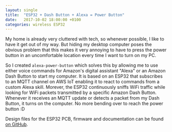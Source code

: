 ```yaml
---
layout: single
title:  "ESP32 + Dash Button + Alexa = Power Button"
date:   2017-10-02 18:00:00 +0100
categories: wireless ESP32
---
```


My home is already very cluttered with tech, so whenever possible, I like to have it get out of my way.
But hiding my desktop computer poses the obvious problem that this makes it very annoying to have to press the power button in an uncomfortable location every time I want to turn on my PC.

So I created `alexa-power-button` which solves this by allowing me to use either voice commands for Amazon's digital assistant "Alexa" or an Amazon Dash Button to start my computer.
It is based on an ESP32 that subscribes to an MQTT channel on AWS IoT enabling it to react to commands from a custom Alexa skill.
Morever, the ESP32 continuously sniffs WiFi traffic while looking for WiFi packets transmitted by a specific Amazon Dash Button.
Whenever it receives an MQTT update or detects a packet from my Dash Button, it turns on the computer.
No more bending over to reach the power button :D

Design files for the ESP32 PCB, firmware and documentation can be found [on GitHub](https://github.com/Jeija/alexa-power-button).
